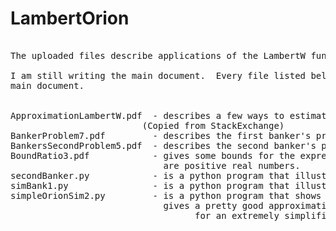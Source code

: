 # LambertOrion

<pre>

The uploaded files describe applications of the LambertW function to the original Master of Orion (1993) game. 

I am still writing the main document.  Every file listed below is just supporting docmumentation for the 
main document.   


ApproximationLambertW.pdf  - describes a few ways to estimate the Lambert Growth Rate and the LambertW function
	                     (Copied from StackExchange)
BankerProblem7.pdf         - describes the first banker's problem and its solution.
BankersSecondProblem5.pdf  - describes the second banker's problem and its solution.
BoundRatio3.pdf            - gives some bounds for the expression  ( log(b) - log(a) )/(b-a) where a and b
                             are positive real numbers.
secondBanker.py            - is a python program that illustrates the second banker's problem
simBank1.py                - is a python program that illustrates the first banker's problem
simpleOrionSim2.py         - is a python program that shows how the the Lambert Growth Formula
                             gives a pretty good approximation of the growth rate of the economy
			                       for an extremely simplified version of Master of Orion
</pre>
